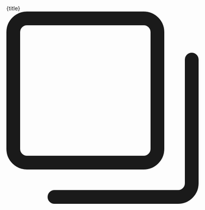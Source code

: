 <script lang="ts">
	import { Tooltip } from "$lib";
	import type { HTMLBaseAttributes } from 'svelte/elements';
	import { cn } from '$lib/utils/cn';
	import { SvelteIcon, BashIcon, JSIcon } from "../../icons";

	type $$Props = HTMLBaseAttributes & {
		title?: string
		icon?: "svelte" | "bash" | "js"
	};

	export let title: $$Props["title"] = "Example.svelte"
	export let icon: $$Props["icon"] = "svelte"

	const icons = { 
		svelte: SvelteIcon,
		bash: BashIcon,
		js: JSIcon 
	};

	let codeContainer: HTMLElement;

	const onCopyCodeBlock = async (e: MouseEvent) => {
		const tooltip = document.querySelector('[data-tooltip="true"]') as HTMlDivElement;
		const code = codeContainer.childNodes[2].children[0];

		// Copy and paste
		const REG_HEX = /&#x([a-fA-F0-9]+);/g;
    const decodedText = code.innerText.replace(REG_HEX, function (_match, group1) {
      const num = parseInt(group1, 16);
      return String.fromCharCode(num);
    });

		await window.navigator.clipboard.writeText(decodedText);

		// Change text to "Copied!" temporarily.absolute
    if (tooltip) {
			const tooltipContent = tooltip.childNodes[0];
      tooltipContent.textContent = 'Copied !';
      setTimeout(() => (tooltipContent.textContent = 'Copy this code'), 3000);
    }
	}
</script>

<div bind:this={codeContainer} {...$$restProps} class={cn("py-4 pl-6 pr-4 mt-4 rounded-lg border-2 border-neutral-300 dark:border-neutral-500 bg-neutral-800 dark:border-neutral-500", $$restProps.class)}>
	<div class="flex justify-between items-center pb-3">
		<div class="inline-flex gap-2 items-center text-red-500">
			<svelte:component this={icons[icon]} class="w-[16px] h-[16px] text-red-500"/>
			<span class="text-neutral-300 text-sm">{title}</span>
		</div>
		<Tooltip variant="secondary" size="sm" title="Copy this code" on:click={onCopyCodeBlock}>
			<div
					class="p-1.5 text-sm text-white border-2 border-gray-300 rounded-lg bg-gray-700 hover:bg-gray-500 transition duration-200"
				>
				<svg class="w-[12px] h-[12px] cursor-pointer" viewBox="0 0 14 14" fill="none" xmlns="http://www.w3.org/2000/svg">
					<g clip-path="url(#clip0_1222_36543)">
						<path d="M10 0.5H1.5C0.947715 0.5 0.5 0.947715 0.5 1.5V10C0.5 10.5523 0.947715 11 1.5 11H10C10.5523 11 11 10.5523 11 10V1.5C11 0.947715 10.5523 0.5 10 0.5Z" stroke="currentColor" stroke-linecap="round" stroke-linejoin="round" />
						<path d="M13.5 3.5V12.5C13.5 12.7652 13.3946 13.0196 13.2071 13.2071C13.0196 13.3946 12.7652 13.5 12.5 13.5H3.5" stroke="currentColor" stroke-linecap="round" stroke-linejoin="round" />
					</g>
				</svg>
			</div>
		</Tooltip>
	</div>

  <slot />

</div>
